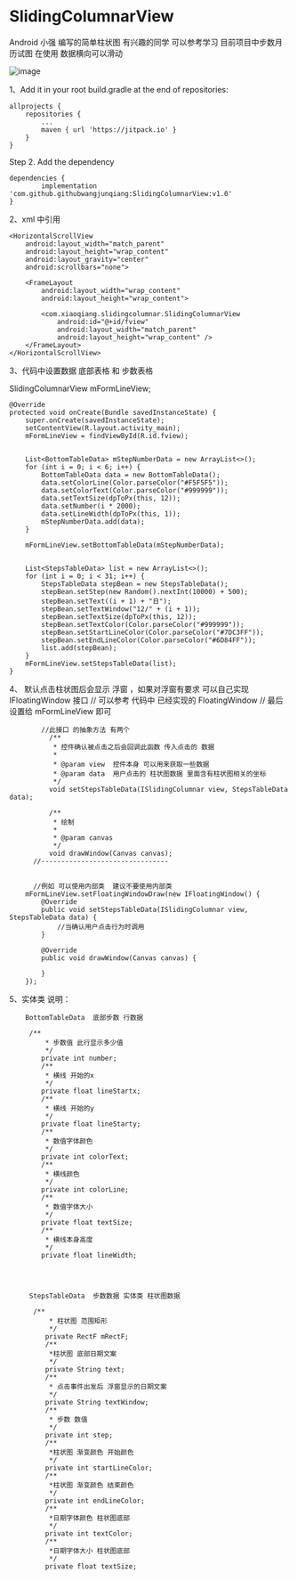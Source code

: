 # SlidingColumnarView

Android 小强 编写的简单柱状图 有兴趣的同学 可以参考学习  目前项目中步数月历试图 在使用
数据横向可以滑动


![image](https://raw.githubusercontent.com/githubwangjunqiang/SlidingColumnarView/master/img/Z8SQ86%5BDZ((B%5BDH%60%5D)5)YYB.png)

1、Add it in your root build.gradle at the end of repositories:

  	allprojects {
  		repositories {
  			...
  			maven { url 'https://jitpack.io' }
  		}
  	}
  Step 2. Add the dependency

  	dependencies {
  	        implementation 'com.github.githubwangjunqiang:SlidingColumnarView:v1.0'
  	}

2、xml 中引用

    <HorizontalScrollView
        android:layout_width="match_parent"
        android:layout_height="wrap_content"
        android:layout_gravity="center"
        android:scrollbars="none">

        <FrameLayout
            android:layout_width="wrap_content"
            android:layout_height="wrap_content">

            <com.xiaoqiang.slidingcolumnar.SlidingColumnarView
                android:id="@+id/fview"
                android:layout_width="match_parent"
                android:layout_height="wrap_content" />
        </FrameLayout>
    </HorizontalScrollView>


3、代码中设置数据 底部表格 和 步数表格


  SlidingColumnarView mFormLineView;

    @Override
    protected void onCreate(Bundle savedInstanceState) {
        super.onCreate(savedInstanceState);
        setContentView(R.layout.activity_main);
        mFormLineView = findViewById(R.id.fview);


        List<BottomTableData> mStepNumberData = new ArrayList<>();
        for (int i = 0; i < 6; i++) {
            BottomTableData data = new BottomTableData();
            data.setColorLine(Color.parseColor("#F5F5F5"));
            data.setColorText(Color.parseColor("#999999"));
            data.setTextSize(dpToPx(this, 12));
            data.setNumber(i * 2000);
            data.setLineWidth(dpToPx(this, 1));
            mStepNumberData.add(data);
        }

        mFormLineView.setBottomTableData(mStepNumberData);


        List<StepsTableData> list = new ArrayList<>();
        for (int i = 0; i < 31; i++) {
            StepsTableData stepBean = new StepsTableData();
            stepBean.setStep(new Random().nextInt(10000) + 500);
            stepBean.setText((i + 1) + "日");
            stepBean.setTextWindow("12/" + (i + 1));
            stepBean.setTextSize(dpToPx(this, 12));
            stepBean.setTextColor(Color.parseColor("#999999"));
            stepBean.setStartLineColor(Color.parseColor("#7DC3FF"));
            stepBean.setEndLineColor(Color.parseColor("#6D84FF"));
            list.add(stepBean);
        }
        mFormLineView.setStepsTableData(list);
    }

4、 默认点击柱状图后会显示 浮窗  ，如果对浮窗有要求 可以自己实现IFloatingWindow 接口
          // 可以参考 代码中 已经实现的 FloatingWindow
          // 最后 设置给 mFormLineView 即可

            //此接口 的抽象方法 有两个
              /**
               * 控件确认被点击之后会回调此函数 传入点击的 数据
               *
               * @param view  控件本身 可以用来获取一些数据
               * @param data  用户点击的 柱状图数据 里面含有柱状图相关的坐标
               */
              void setStepsTableData(ISlidingColumnar view, StepsTableData data);

              /**
               * 绘制
               *
               * @param canvas
               */
              void drawWindow(Canvas canvas);
          //--------------------------------


          //例如 可以使用内部类  建议不要使用内部类
        mFormLineView.setFloatingWindowDraw(new IFloatingWindow() {
            @Override
            public void setStepsTableData(ISlidingColumnar view, StepsTableData data) {
                //当确认用户点击行为时调用
            }

            @Override
            public void drawWindow(Canvas canvas) {

            }
        });


5、实体类 说明：

        BottomTableData  底部步数 行数据

         /**
             * 步数值 此行显示多少值
             */
            private int number;
            /**
             * 横线 开始的x
             */
            private float lineStartx;
            /**
             * 横线 开始的y
             */
            private float lineStarty;
            /**
             * 数值字体颜色
             */
            private int colorText;
            /**
             * 横线颜色
             */
            private int colorLine;
            /**
             * 数值字体大小
             */
            private float textSize;
            /**
             * 横线本身高度
             */
            private float lineWidth;




         StepsTableData  步数数据 实体类 柱状图数据

          /**
              * 柱状图 范围矩形
              */
             private RectF mRectF;
             /**
              *柱状图 底部日期文案
              */
             private String text;
             /**
              * 点击事件出发后 浮窗显示的日期文案
              */
             private String textWindow;
             /**
              * 步数 数值
              */
             private int step;
             /**
              *柱状图 渐变颜色 开始颜色
              */
             private int startLineColor;
             /**
              *柱状图 渐变颜色 结束颜色
              */
             private int endLineColor;
             /**
              *日期字体颜色 柱状图底部
              */
             private int textColor;
             /**
              *日期字体大小 柱状图底部
              */
             private float textSize;